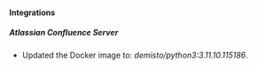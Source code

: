 
#### Integrations

##### Atlassian Confluence Server
- Updated the Docker image to: *demisto/python3:3.11.10.115186*.



